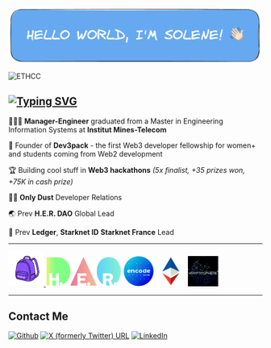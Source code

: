 
![Hi](assets/Banner.png)

![ETHCC](assets/ETHCC.png)

## [![Typing SVG](https://readme-typing-svg.demolab.com?font=Fira+Code&pause=1000&color=000000&width=435&lines=Building+developer+communities)](https://git.io/typing-svg)

🧑🏻‍🎓 **Manager-Engineer** graduated from a Master in Engineering Information Systems at **Institut Mines-Telecom**

🎒 Founder of **Dev3pack** - the first Web3 developer fellowship for women+ and students coming from Web2 development

🏆 Building cool stuff in **Web3 hackathons** _(5x finalist, +35 prizes won, +75K in cash prize)_

👩‍💻 **Only Dust** Developer Relations

🌏 Prev **H.E.R. DAO** Global Lead

🔑 Prev **Ledger**, **Starknet ID** **Starknet France** Lead

------

<p align="left">
<a href="https://dev3pack.xyz/" target="_blank" rel="noreferrer"><img src="https://github.com/sdaav/sdaav/blob/main/assets/Logo transparent dev3pack.png" width="70" height="70" alt="C" />
</a>
<a href="https://www.her-dao.xyz/" target="_blank" rel="noreferrer"><img src="https://github.com/sdaav/sdaav/blob/main/assets/H.E.R.%20DAO%20Global%20Logo.png" width="150" height="60" alt="C" /></a>
<a href="https://www.encode.club/" target="_blank" rel="noreferrer"><img src="https://github.com/sdaav/sdaav/blob/main/assets/Encode%20Club%20Logo.png" width="60" height="60" alt="C++" /></a>
<a href="https://www.ethereum-france.com/" target="_blank" rel="noreferrer"><img src="https://github.com/sdaav/sdaav/blob/main/assets/Ethereum%20France%20Logo.jpeg" width="60" height="60" alt="Java" /></a>
<a href="https://kryptosphere.org/en/" target="_blank" rel="noreferrer"><img src="https://github.com/sdaav/sdaav/blob/main/assets/Kryptosphere%20Logo.gif" width="60" height="60" alt="Java" /></a>
</p>

-----

## Contact Me
<p><a href="https://github.com/sdaav" target="_blank"><img alt="Github" src="https://img.shields.io/badge/GitHub-%2312100E.svg?&style=for-the-badge&logo=Github&logoColor=white" /></a> <a href="https://twitter.com/_SDAV" target="_blank"><img <img alt="X (formerly Twitter) URL" src="https://img.shields.io/badge/twitter-%231DA1F2.svg?&style=for-the-badge&logo=twitter&logoColor=white" /></a> <a href="https://www.linkedin.com/in/solene-daviaud" target="_blank"><img alt="LinkedIn" src="https://img.shields.io/badge/linkedin-%230077B5.svg?&style=for-the-badge&logo=linkedin&logoColor=white" /></a>
</p>
